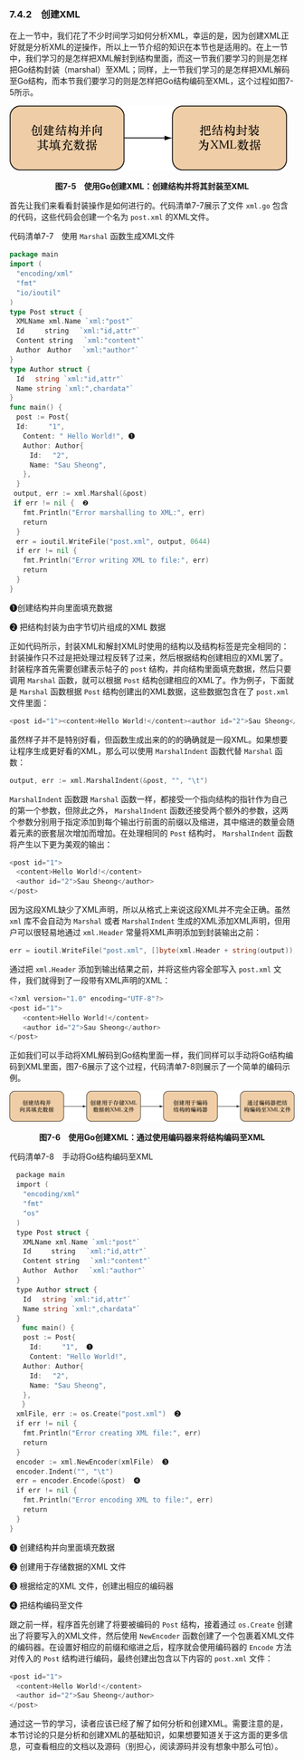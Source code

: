 ### 7.4.2　创建XML

在上一节中，我们花了不少时间学习如何分析XML，幸运的是，因为创建XML正好就是分析XML的逆操作，所以上一节介绍的知识在本节也是适用的。在上一节中，我们学习的是怎样把XML解封到结构里面，而这一节我们要学习的则是怎样把Go结构封装（marshal）至XML；同样，上一节我们学习的是怎样把XML解码至Go结构，而本节我们要学习的则是怎样把Go结构编码至XML，这个过程如图7-5所示。

![42.png](../images/42.png)
<center class="my_markdown"><b class="my_markdown">图7-5　使用Go创建XML：创建结构并将其封装至XML</b></center>

首先让我们来看看封装操作是如何进行的。代码清单7-7展示了文件 `xml.go` 包含的代码，这些代码会创建一个名为 `post.xml` 的XML文件。

代码清单7-7　使用 `Marshal` 函数生成XML文件

```go
package main
import (
　"encoding/xml"
　"fmt"
　"io/ioutil"
)
type Post struct {
　XMLName xml.Name `xml:"post"`
　Id　　　string　 `xml:"id,attr"`
　Content string　 `xml:"content"`
　Author　Author　 `xml:"author"`
}
type Author struct {
　Id　 string `xml:"id,attr"`
　Name string `xml:",chardata"`
}
func main() {
　post := Post{
　Id:　　　"1",
　　Content: " Hello World!", ❶
　　Author: Author{
　　　Id:　 "2",
　　　Name: "Sau Sheong",
　　},
　}
 output, err := xml.Marshal(&post)
 if err != nil {  ❷
　　fmt.Println("Error marshalling to XML:", err)
　　return
　}
　err = ioutil.WriteFile("post.xml", output, 0644)
　if err != nil {
　　fmt.Println("Error writing XML to file:", err)
　　return
　}
}
```

❶创建结构并向里面填充数据

❷ 把结构封装为由字节切片组成的XML 数据

正如代码所示，封装XML和解封XML时使用的结构以及结构标签是完全相同的：封装操作只不过是把处理过程反转了过来，然后根据结构创建相应的XML罢了。封装程序首先需要创建表示帖子的 `post` 结构，并向结构里面填充数据，然后只要调用 `Marshal` 函数，就可以根据 `Post` 结构创建相应的XML了。作为例子，下面就是 `Marshal` 函数根据 `Post` 结构创建出的XML数据，这些数据包含在了 `post.xml` 文件里面：

```go
<post id="1"><content>Hello World!</content><author id="2">Sau Sheong</author></post>
```

虽然样子并不是特别好看，但函数生成出来的的的确确就是一段XML。如果想要让程序生成更好看的XML，那么可以使用 `MarshalIndent` 函数代替 `Marshal` 函数：

```go
output, err := xml.MarshalIndent(&post, "", "\t")
```

`MarshalIndent` 函数跟 `Marshal` 函数一样，都接受一个指向结构的指针作为自己的第一个参数，但除此之外， `MarshalIndent` 函数还接受两个额外的参数，这两个参数分别用于指定添加到每个输出行前面的前缀以及缩进，其中缩进的数量会随着元素的嵌套层次增加而增加。在处理相同的 `Post` 结构时， `MarshalIndent` 函数将产生以下更为美观的输出：

```go
<post id="1">
　<content>Hello World!</content>
　<author id="2">Sau Sheong</author>
</post>
```

因为这段XML缺少了XML声明，所以从格式上来说这段XML并不完全正确。虽然 `xml` 库不会自动为 `Marshal` 或者 `MarshalIndent` 生成的XML添加XML声明，但用户可以很轻易地通过 `xml.Header` 常量将XML声明添加到封装输出之前：

```go
err = ioutil.WriteFile("post.xml", []byte(xml.Header + string(output)), 0644)
```

通过把 `xml.Header` 添加到输出结果之前，并将这些内容全部写入 `post.xml` 文件，我们就得到了一段带有XML声明的XML：

```go
<?xml version="1.0" encoding="UTF-8"?>
<post id="1">
　　<content>Hello World!</content>
　　<author id="2">Sau Sheong</author>
</post>
```

正如我们可以手动将XML解码到Go结构里面一样，我们同样可以手动将Go结构编码到XML里面，图7-6展示了这个过程，代码清单7-8则展示了一个简单的编码示例。

![43.png](../images/43.png)
<center class="my_markdown"><b class="my_markdown">图7-6　使用Go创建XML：通过使用编码器来将结构编码至XML</b></center>

代码清单7-8　手动将Go结构编码至XML

```go
　package main
　import (
　　"encoding/xml"
　　"fmt"
　　"os"
　)
　type Post struct {
　　XMLName xml.Name `xml:"post"`
　　Id　　　string　 `xml:"id,attr"`
　　Content string　 `xml:"content"`
　　Author　Author　 `xml:"author"`
　}
　type Author struct {
　　Id　 string `xml:"id,attr"`
　　Name string `xml:",chardata"`
　}
   func main() {
　　post := Post{
　　　Id:　　　"1",  ❶
　　　Content: "Hello World!",
　　Author: Author{
　　　Id:　 "2",
　　　Name: "Sau Sheong",
　　},
   }
　xmlFile, err := os.Create("post.xml")  ❷
　if err != nil {
　　fmt.Println("Error creating XML file:", err)
　　return
　}
　encoder := xml.NewEncoder(xmlFile)  ❸
　encoder.Indent("", "\t")
　err = encoder.Encode(&post)  ❹
　if err != nil {
　　fmt.Println("Error encoding XML to file:", err)
　　return
　}
}
```

❶ 创建结构并向里面填充数据

❷ 创建用于存储数据的XML 文件

❸ 根据给定的XML 文件，创建出相应的编码器

❹ 把结构编码至文件

跟之前一样，程序首先创建了将要被编码的 `Post` 结构，接着通过 `os.Create` 创建出了将要写入的XML文件，然后使用 `NewEncoder` 函数创建了一个包裹着XML文件的编码器。在设置好相应的前缀和缩进之后，程序就会使用编码器的 `Encode` 方法对传入的 `Post` 结构进行编码，最终创建出包含以下内容的 `post.xml` 文件：

```go
<post id="1">
　<content>Hello World!</content>
　<author id="2">Sau Sheong</author>
</post>
```

通过这一节的学习，读者应该已经了解了如何分析和创建XML。需要注意的是，本节讨论的只是分析和创建XML的基础知识，如果想要知道关于这方面的更多信息，可查看相应的文档以及源码（别担心，阅读源码并没有想象中那么可怕）。

